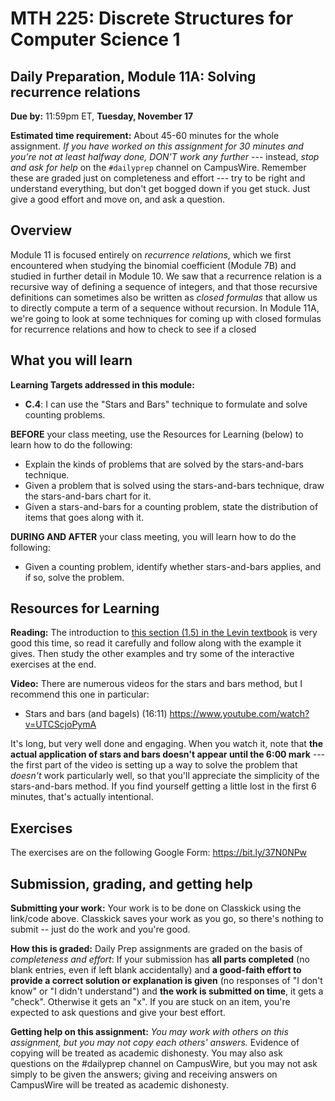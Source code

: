 # MTH 225: Discrete Structures for Computer Science 1 

## Daily Preparation, Module 11A: Solving recurrence relations

**Due by:** 11:59pm ET, **Tuesday, November 17** 

**Estimated time requirement:** About 45-60 minutes for the whole assignment. *If you have worked on this assignment for 30 minutes and you're not at least halfway done, DON'T work any further* --- instead, *stop and ask for help* on the `#dailyprep` channel on CampusWire. Remember these are graded just on completeness and effort --- try to be right and understand everything, but don't get bogged down if you get stuck. Just give a good effort and move on, and ask a question. 



## Overview 

Module 11 is focused entirely on *recurrence relations*, which we first encountered when studying the binomial coefficient (Module 7B) and studied in further detail in Module 10. We saw that a recurrence relation is a recursive way of defining a sequence of integers, and that those recursive definitions can sometimes also be written as *closed formulas* that allow us to directly compute a term of a sequence without recursion. In Module 11A, we're going to look at some techniques for coming up with closed formulas for recurrence relations and how to check to see if a closed 



## What you will learn 

**Learning Targets addressed in this module:** 

- **C.4**: I can use the "Stars and Bars" technique to formulate and solve counting problems.

**BEFORE** your class meeting, use the Resources for Learning (below) to learn how to do the following: 

- Explain the kinds of problems that are solved by the stars-and-bars technique. 
- Given a problem that is solved using the stars-and-bars technique, draw the stars-and-bars chart for it. 
- Given a stars-and-bars for a counting problem, state the distribution of items that goes along with it. 


**DURING AND AFTER** your class meeting, you will learn how to do the following: 

- Given a counting problem, identify whether stars-and-bars applies, and if so, solve the problem. 

## Resources for Learning

**Reading:** The introduction to [this section (1.5) in the Levin textbook](http://discrete.openmathbooks.org/dmoi3/sec_stars-and-bars.html) is very good this time, so read it carefully and follow along with the example it gives. Then study the other examples and try some of the interactive exercises at the end. 

**Video:** There are numerous videos for the stars and bars method, but I recommend this one in particular: 

- Stars and bars (and bagels) (16:11) https://www.youtube.com/watch?v=UTCScjoPymA   

It's long, but very well done and engaging. When you watch it, note that **the actual application of stars and bars doesn't appear until the 6:00 mark** --- the first part of the video is setting up a way to solve the problem that *doesn't* work particularly well, so that you'll appreciate the simplicity of the stars-and-bars method. If you find yourself getting a little lost in the first 6 minutes, that's actually intentional. 


## Exercises

The exercises are on the following Google Form: https://bit.ly/37N0NPw 

## Submission, grading, and getting help 

**Submitting your work:** Your work is to be done on Classkick using the link/code above. Classkick saves your work as you go, so there's nothing to submit -- just do the work and you're good. 

**How this is graded:** Daily Prep assignments are graded on the basis of *completeness and effort*: If your submission has **all parts completed** (no blank entries, even if left blank accidentally) and **a good-faith effort to provide a correct solution or explanation is given** (no responses of "I don't know" or "I didn't understand") and **the work is submitted on time**, it gets a "check". Otherwise it gets an "x". If you are stuck on an item, you're expected to ask questions and give your best effort.  

**Getting help on this assignment:** *You may work with others on this assignment, but you may not copy each others' answers.* Evidence of copying will be treated as academic dishonesty. You may also ask questions on the #dailyprep channel on CampusWire, but you may not ask simply to be given the answers; giving and receiving answers on CampusWire will be treated as academic dishonesty.
<!--stackedit_data:
eyJoaXN0b3J5IjpbLTE5NDg2NTgwNDhdfQ==
-->